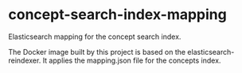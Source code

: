 # concept-search-index-mapping
Elasticsearch mapping for the concept search index.

The Docker image built by this project is based on the elasticsearch-reindexer. It applies the mapping.json file for the concepts index.
